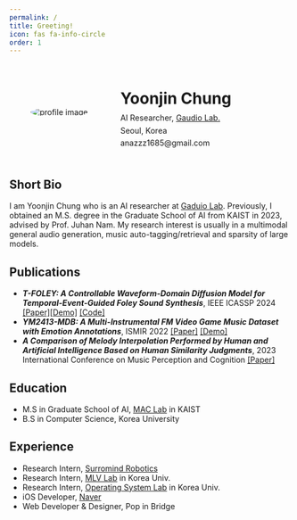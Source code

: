 ```yaml
---
permalink: /
title: Greeting!
icon: fas fa-info-circle
order: 1
---
```


<div class="profile-container">
  <div class="profile-picture">
  <img src="{{site.url}}/assets/img/avatar.jpeg" alt="profile image" class="profile-picture">
  </div>
  <div class="profile-details">
    <h1>Yoonjin Chung</h1>
    <!-- <p>PhD Student [<a href="/path/to/resume.pdf">Resume</a>]</p> -->
    <p>AI Researcher, <a href="https://www.gaudiolab.com/">Gaudio Lab.</a></p>
    <p>  <i class="fas fa-map-marker-alt"></i>  Seoul, Korea</p>
    <p><i class="far fa-envelope-open"></i>  anazzz1685@gmail.com</p>
  </div>
</div>

<style>
.profile-container {
  display: flex;
  align-items: center;
  border-radius: 50%;
  padding: 20px;
}

.profile-picture {
  flex: 0 0 30%;
  text-align: center;
}

.profile-picture img {
  border-radius: 50%;
  max-width: 100%;
  height: auto;
}

.profile-details {
  flex: 1; /* The details take up the remaining space */
  padding-left: 40px;
  line-height: 1.4; /* Tighter line height for text */
}

.profile-details h1 {
  line-height: 0.4; /* Even tighter line height for the title */
}

.profile-details p {
  margin: 0.2em 0; /* Reduce space between paragraphs */
}
</style>


## Short Bio
I am Yoonjin Chung who is an AI researcher at [Gaduio Lab](https://www.gaudiolab.com/). Previously, I obtained an M.S. degree in the Graduate School of AI from KAIST in 2023, advised by Prof. Juhan Nam. My research interest is usually in a multimodal general audio generation, music auto-tagging/retrieval and sparsity of large models.


## Publications
- ***T-FOLEY: A Controllable Waveform-Domain Diffusion Model for Temporal-Event-Guided Foley Sound Synthesis***, IEEE ICASSP 2024 [[Paper]](https://arxiv.org/abs/2401.09294)[[Demo]](https://yoonjinxd.github.io/Event-guided_FSS_Demo.github.io/) [[Code]](https://github.com/YoonjinXD/T-foley)
- ***YM2413-MDB: A Multi-Instrumental FM Video Game Music Dataset with Emotion Annotations***, ISMIR 2022 [[Paper]](https://arxiv.org/abs/2211.07131) [[Demo]](https://jech2.github.io/YM2413-MDB/)
- ***A Comparison of Melody Interpolation Performed by Human and Artificial Intelligence Based on Human Similarity Judgments***, 2023 International Conference on Music Perception and Cognition [[Paper]](https://mac.kaist.ac.kr/pubs/kim-icmpc2023.pdf)


## Education
- M.S in Graduate School of AI, [MAC Lab](https://mac.kaist.ac.kr/) in KAIST
- B.S in Computer Science, Korea University


## Experience
- Research Intern, [Surromind Robotics](https://www.surromind.ai/)
- Research Intern, [MLV Lab](https://www.hyunwoojkim.com/) in Korea Univ.
- Research Intern, [Operating System Lab](https://os.korea.ac.kr/) in Korea Univ.
- iOS Developer, [Naver](https://www.navercorp.com/naver/naverMain)
- Web Developer & Designer, Pop in Bridge


